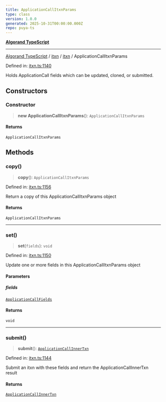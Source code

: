 ```yaml
---
title: ApplicationCallItxnParams
type: class
version: 1.0.0
generated: 2025-10-31T00:00:00.000Z
repo: puya-ts
---
```


[**Algorand TypeScript**](/reference/algorand-typescript/api/readme/)

---

[Algorand TypeScript](docs/_md/modules) / [itxn](docs/_md/itxn/README) / [itxn](/reference/algorand-typescript/api/itxn/namespaces/itxn/readme/) / ApplicationCallItxnParams

Defined in: [itxn.ts:1140](https://github.com/algorandfoundation/puya-ts/blob/main/packages/algo-ts/src/itxn.ts#L1140)

Holds ApplicationCall fields which can be updated, cloned, or submitted.

## Constructors

### Constructor

> **new ApplicationCallItxnParams**(): `ApplicationCallItxnParams`

#### Returns

`ApplicationCallItxnParams`

## Methods

### copy()

> **copy**(): `ApplicationCallItxnParams`

Defined in: [itxn.ts:1156](https://github.com/algorandfoundation/puya-ts/blob/main/packages/algo-ts/src/itxn.ts#L1156)

Return a copy of this ApplicationCallItxnParams object

#### Returns

`ApplicationCallItxnParams`

---

### set()

> **set**(`fields`): `void`

Defined in: [itxn.ts:1150](https://github.com/algorandfoundation/puya-ts/blob/main/packages/algo-ts/src/itxn.ts#L1150)

Update one or more fields in this ApplicationCallItxnParams object

#### Parameters

##### fields

[`ApplicationCallFields`](/reference/algorand-typescript/api/itxn/namespaces/itxn/interfaces/applicationcallfields/)

#### Returns

`void`

---

### submit()

> **submit**(): [`ApplicationCallInnerTxn`](/reference/algorand-typescript/api/itxn/namespaces/itxn/interfaces/applicationcallinnertxn/)

Defined in: [itxn.ts:1144](https://github.com/algorandfoundation/puya-ts/blob/main/packages/algo-ts/src/itxn.ts#L1144)

Submit an itxn with these fields and return the ApplicationCallInnerTxn result

#### Returns

[`ApplicationCallInnerTxn`](/reference/algorand-typescript/api/itxn/namespaces/itxn/interfaces/applicationcallinnertxn/)
